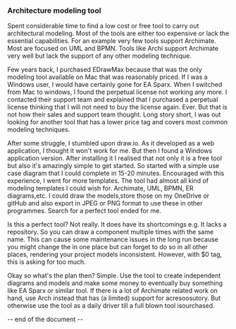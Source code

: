 ### Architecture modeling tool
Spent considerable time to find a low cost or free tool to carry out architectural modeling.
Most of the tools are either too expensive or lack the essential capabilities. For an example very few tools support Archimate. Most are focused on UML and BPMN. Tools like Archi support Archimate very well but lack the support of any other modeling technique. 

Few years back, I purchased EDrawMax because that was the only modeling tool available on Mac that was reasonably priced. If I was a Windows user, I would have certainly gone for EA Sparx. When I switched from Mac to windows, I found the perpetual license not working any more. I contacted their support team and explained that I purchased a perpetual license thinking that I will not need to buy the license again. Ever. But that is not how their sales and support team thought. Long story short, I was out looking for another tool that has a lower price tag and covers most common modeling techniques. 

After some struggle, I stumbled upon draw.io. As it developed as a web application, I thought it won't work for me. But then I found a Windows application version. After installing it I realised that not only it is a free tool but also it's amazingly simple to get started. So started with a simple use case diagram that I could complete in 15-20 minutes. 
Encouraged with this experience, I went for more templates. The tool had almost all kind of modeling templates I could wish for. Archimate, UML, BPMN, ER diagrams,etc. I could draw the models,store those on my OneDrive or gitHub and also export in JPEG or PNG format to use these in other programmes. Search for a perfect tool ended for me.  

Is this a perfect tool? Not really. It does have its shortcomings e.g. It lacks a repository. So you can draw a component multiple times with the same name. This can cause some maintenance issues in the long run because you might change the in one place but can forget to do so in all other places, rendering your project models inconsistent. However, with $0 tag, this is asking for too much. 

Okay so what's the plan then? Simple. Use the tool to create independent diagrams and models and make some money to eventually buy something like EA Sparx or similar tool. 
If there is a lot of Archimate related work on hand, use Arch instead that has (a limited) support for acresoosutory. But otherwise use the tool as a daily driver till a full blown tool isourchased. 

-- end of the document --
